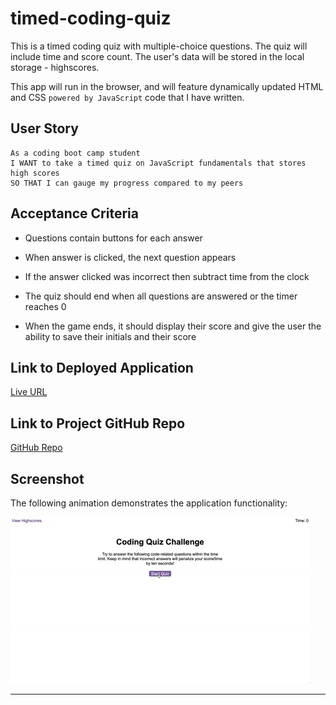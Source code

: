 # timed-coding-quiz
This is a timed coding quiz with multiple-choice questions. The quiz will include time and score count. The user's data will be stored in the local storage - highscores.  

This app will run in the browser, and will feature dynamically updated HTML and CSS `powered by JavaScript` code that I have written.

## User Story

```
As a coding boot camp student
I WANT to take a timed quiz on JavaScript fundamentals that stores high scores
SO THAT I can gauge my progress compared to my peers
```

## Acceptance Criteria

  * Questions contain buttons for each answer
  
  * When answer is clicked, the next question appears
  
  * If the answer clicked was incorrect then subtract time from the clock

  * The quiz should end when all questions are answered or the timer reaches 0

  * When the game ends, it should display their score and give the user the ability to save their initials and their score


## Link to Deployed Application

[Live URL](https://ladycosy.github.io/timed-coding-quiz/)

## Link to Project GitHub Repo

[GitHub Repo](https://github.com/ladycosy/timed-coding-quiz.git)

## Screenshot


The following animation demonstrates the application functionality:

![Animation of code quiz. Presses button to start quiz. Clicks the button for the answer to each question, displays if answer was correct or incorrect. Quiz finishes and displays high scores. User adds their intials, then clears their intials and starts over.](./assets/08-web-apis-challenge-demo.gif)


---
